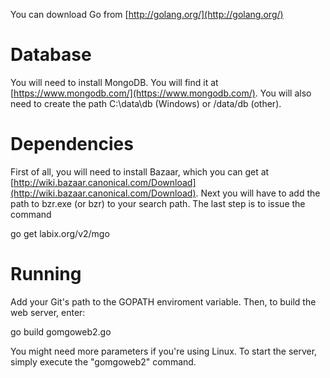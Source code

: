 You can download Go from [http://golang.org/](http://golang.org/)

# Database
You will need to install MongoDB. You will find it at [https://www.mongodb.com/](https://www.mongodb.com/). You will also need to create the path C:\data\db (Windows) or /data/db (other). 

# Dependencies
First of all, you will need to install Bazaar, which you can get at [http://wiki.bazaar.canonical.com/Download](http://wiki.bazaar.canonical.com/Download). Next you will have to add the path to bzr.exe (or bzr) to your search path. The last step is to issue the command

go get labix.org/v2/mgo

# Running

Add your Git's path to the GOPATH enviroment variable. Then, to build the web server, enter:

go build gomgoweb2.go

You might need more parameters if you're using Linux. To start the server, simply execute the "gomgoweb2" command.  